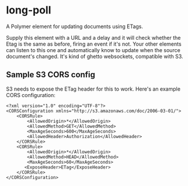 # long-poll

A Polymer element for updating documents using ETags.

Supply this element with a URL and a delay and it will check whether the Etag is the same as before,
firing an event if it's not. Your other elements can listen to this one and automatically know
to update when the source document's changed. It's kind of ghetto websockets, compatible with S3.

## Sample S3 CORS config

S3 needs to expose the ETag header for this to work. Here's an example CORS configuration:

```
<?xml version="1.0" encoding="UTF-8"?>
<CORSConfiguration xmlns="http://s3.amazonaws.com/doc/2006-03-01/">
    <CORSRule>
        <AllowedOrigin>*</AllowedOrigin>
        <AllowedMethod>GET</AllowedMethod>
        <MaxAgeSeconds>600</MaxAgeSeconds>
        <AllowedHeader>Authorization</AllowedHeader>
    </CORSRule>
    <CORSRule>
        <AllowedOrigin>*</AllowedOrigin>
        <AllowedMethod>HEAD</AllowedMethod>
        <MaxAgeSeconds>60</MaxAgeSeconds>
       <ExposeHeader>ETag</ExposeHeader>
    </CORSRule>
</CORSConfiguration>
```
